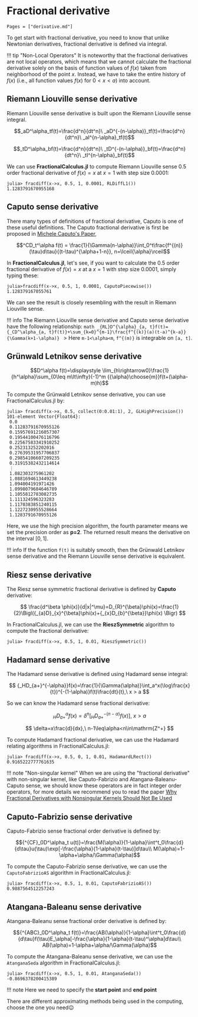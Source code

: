 # Fractional derivative

```@contents
Pages = ["derivative.md"]
```

To get start with fractional derivative, you need to know that unlike Newtonian derivatives, fractional derivative is defined via integral.

!!! tip "Non-Local Operators"
	It is noteworthy that the fractional derivatives are not local operators, which means that we cannot calculate the fractional derivative solely on the basis of function values of $f(x)$ taken from neighborhood of the point $x$. Instead, we have to take the entire history of $f(x)$ (i.e., all function values $f(x)$ for $0<x<a$) into account.

## Riemann Liouville sense derivative

Riemann Liouville sense derivative is built upon the Riemann Liouville sense integral.

```math
_aD^\alpha_tf(t)=\frac{d^n}{dt^n}\ _aD^{-(n-\alpha)}_tf(t)=\frac{d^n}{dt^n}\ _aI^{n-\alpha}_tf(t)
```

```math
_tD^\alpha_bf(t)=\frac{d^n}{dt^n}\ _tD^{-(n-\alpha)}_bf(t)=\frac{d^n}{dt^n}\ _tI^{n-\alpha}_bf(t)
```

We can use **FractionalCalculus.jl** to compute Riemann Liouville sense $0.5$ order fractional derivative of $f(x)=x$ at $x=1$ with step size $0.0001$:

```julia-repl
julia> fracdiff(x->x, 0.5, 1, 0.0001, RLDiffL1())
1.1283791670955168
```

## Caputo sense derivative

There many types of definitions of fractional derivative, Caputo is one of these useful definitions. The Caputo fractional derivative is first be proposed in [Michele Caputo's Paper](https://doi.org/10.1111/j.1365-246X.1967.tb02303.x), 

```math
^CD_t^\alpha f(t) = \frac{1}{\Gamma(n-\alpha)}\int_0^t\frac{f^{(n)}(\tau)d\tau}{(t-\tau)^{\alpha+1-n}}, n=\lceil{\alpha}\rceil
```

In **FractionalCalculus.jl**, let's see, if you want to calculate the $0.5$ order fractional derivative of $f(x)=x$ at a $x=1$ with step size $0.0001$, simply typing these:


```julia-repl
julia>fracdiff(x->x, 0.5, 1, 0.0001, CaputoPiecewise())
1.128379167055761
```

We can see the result is closely resembling with the result in Riemann Liouville sense.

!!! info
	The Riemann Liouville sense derivative and Caputo sense derivative have the following relationship:
	```math
	_{RL}D^{\alpha}_{a, t}f(t)={_CD^\alpha_{a, t}f(t)}+\sum_{k=0}^{m-1}\frac{f^{(k)}(a)(t-a)^{k-a}}{\Gamma(k+1-\alpha)}
	```
	> Here ``m-1<\alpha<m``, ``f^{(m)}`` is integrable on ``[a, t]``.

## Grünwald Letnikov sense derivative

```math
D^\alpha f(t)=\displaystyle \lim_{h\rightarrow0}\frac{1}{h^\alpha}\sum_{0\leq m\lt\infty}(-1)^m {{\alpha}\choose{m}}f(t+(\alpha-m)h)
```

To compute the Grünwald Letnikov sense derivative, you can use FractionalCalculus.jl by:

```julia-repl
julia> fracdiff(x->x, 0.5, collect(0:0.01:1), 2, GLHighPrecision())
101-element Vector{Float64}:
 0.0
 0.11283791670955126
 0.15957691216057307
 0.19544100476116796
 0.22567583341910252
 0.252313252202016
 0.27639531957706837
 0.29854106607209235
 0.31915382432114614
 ⋮
 1.082303275961202
 1.0881694613449238
 1.094004191971426
 1.0998079684646789
 1.1055812783082735
 1.111324596323283
 1.1170383851240115
 1.1227230955528664
 1.1283791670955126
```

Here, we use the high precision algorithm, the fourth parameter means we set the precision order as **p=2**. The returned result means the derivative on the interval $[0, 1]$.

!!! info
	If the function ``f(t)`` is suitably smooth, then the Grünwald Letnikov sense derivative and the Riemann Liouville sense derivative is equivalent.

## Riesz sense derivative

The Riesz sense symmetric fractional derivative is defined by **Caputo** derivative:

```math

\frac{d^\beta \phi(x)}{d|x|^\mu}=D_{R}^{\beta}\phi(x)=\frac{1}{2}\Bigl({_{a}D}_{x}^{\beta}\phi(x)+{_{x}D_{b}^{\beta}}\phi(x)
 \Bigr)

```

In FractionalCalculus.jl, we can use the **RieszSymmetric** algorithm to compute the fractional derivative:

```julia-repl
julia> fracdiff(x->x, 0.5, 1, 0.01, RieszSymmetric())
```

## Hadamard sense derivative

The Hadamard sense derivative is defined using Hadamard sense integral:

```math

{_HD_{a+}^{-\alpha}}f(x)=\frac{1}{\Gamma(\alpha)}\int_a^x(\log\frac{x}{t})^{-(1-\alpha)}f(t)\frac{dt}{t},\ x > a

```

So we can know the Hadamard sense fractional derivative:

```math

{_HD_{a+}^\alpha}f(x)=\delta^n[{_HD_{a+}^{-(n-\alpha)}f(x)}],\ x>a

```

```math

\delta=x\frac{d}{dx},\ n-1\leq\alpha<n\in\mathrm{Z^+}

```

To compute Hadamard fractional derivative, we can use the Hadamard relating algorithms in FractionalCalculus.jl:

```julia-repl
julia> fracdiff(x->x, 0.5, 0, 1, 0.01, HadamardLRect())
0.9165222777761635
```

!!! note "Non-singular kernel"
	When we are using the "fractional derivative" with non-singular kernel, like Caputo-Fabrizio and Atangana-Baleanu-Caputo sense, we should know these operators are in fact integer order operators, for more details we recommend you to read the paper [Why Fractional Derivatives with Nonsingular Kernels Should Not Be Used](https://link.springer.com/article/10.1515/fca-2020-0032)

## Caputo-Fabrizio sense derivative

Caputo-Fabrizio sense fractional order derivative is defined by:

```math
{^{CF}_0D^\alpha_t u(t)}=\frac{M(\alpha)}{1-\alpha}\int^t_0\frac{d}{d\tau}u(\tau)\exp[-\frac{\alpha}{1-\alpha}(t-\tau)]d\tau\\

M(\alpha)=1-\alpha+\alpha/\Gamma(\alpha)
```

To compute the Caputo-Fabrizio sense derivative, we can use the ```CaputoFabrizioAS``` algorithm in FractionalCalculus.jl:

```julia-repl
julia> fracdiff(x->x, 0.5, 1, 0.01, CaputoFabrizioAS())
0.9887564512257243
```

## Atangana-Baleanu sense derivative

Atangana-Baleanu sense fractional order derivative is defined by:

```math
{^{ABC}_0D^\alpha_t f(t)}=\frac{AB(\alpha)}{1-\alpha}\int^t_0\frac{d}{d\tau}f(\tau)E_\alpha[-\frac{\alpha}{1-\alpha}(t-\tau)^\alpha]d\tau\\

AB(\alpha)=1-\alpha+\alpha/\Gamma(\alpha)
```

To compute the Atangana-Baleanu sense derivative, we can use the ```AtanganaSeda``` algorithm in FractionalCalculus.jl:

```julia-repl
julia> fracdiff(x->x, 0.5, 1, 0.01, AtanganaSeda())
-0.8696378200415389
```


!!! note
	Here we need to specify the **start point** and **end point**

There are different approximating methods being used in the computing, choose the one you need😉